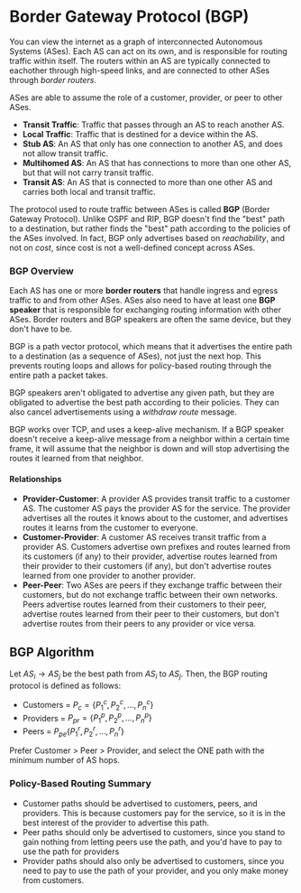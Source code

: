 # Border Gateway Protocol (BGP)

You can view the internet as a graph of interconnected Autonomous Systems (ASes). Each AS can act on its own, and is responsible for routing traffic within itself. The routers within an AS are typically connected to eachother through high-speed links, and are connected to other ASes through *border routers*.

ASes are able to assume the role of a customer, provider, or peer to other ASes.

- **Transit Traffic**: Traffic that passes through an AS to reach another AS.
- **Local Traffic**: Traffic that is destined for a device within the AS.
- **Stub AS**: An AS that only has one connection to another AS, and does not allow transit traffic.
- **Multihomed AS**: An AS that has connections to more than one other AS, but that will not carry transit traffic.
- **Transit AS**: An AS that is connected to more than one other AS and carries both local and transit traffic.

The protocol used to route traffic between ASes is called **BGP** (Border Gateway Protocol). Unlike OSPF and RIP, BGP doesn't find the "best" path to a destination, but rather finds the "best" path according to the policies of the ASes involved. In fact, BGP only advertises based on *reachability*, and not on *cost*, since cost is not a well-defined concept across ASes.


### BGP Overview

Each AS has one or more **border routers** that handle ingress and egress traffic to and from other ASes. ASes also need to have at least one **BGP speaker** that is responsible for exchanging routing information with other ASes. Border routers and BGP speakers are often the same device, but they don't have to be.

BGP is a path vector protocol, which means that it advertises the entire path to a destination (as a sequence of ASes), not just the next hop. This prevents routing loops and allows for policy-based routing through the entire path a packet takes.

BGP speakers aren't obligated to advertise any given path, but they are obligated to advertise the best path according to their policies. They can also cancel advertisements using a *withdraw route* message.

BGP works over TCP, and uses a keep-alive mechanism. If a BGP speaker doesn't receive a keep-alive message from a neighbor within a certain time frame, it will assume that the neighbor is down and will stop advertising the routes it learned from that neighbor.

#### Relationships

- **Provider-Customer**: A provider AS provides transit traffic to a customer AS. The customer AS pays the provider AS for the service. The provider advertises all the routes it knows about to the customer, and advertises routes it learns from the customer to everyone.
- **Customer-Provider**: A customer AS receives transit traffic from a provider AS. Customers advertise own prefixes and routes learned from its customers (if any) to their provider, advertise routes learned from their provider to their customers (if any), but don't advertise routes learned from one provider to another provider.
- **Peer-Peer**: Two ASes are peers if they exchange traffic between their customers, but do not exchange traffic between their own networks. Peers advertise routes learned from their customers to their peer, advertise routes learned from their peer to their customers, but don't advertise routes from their peers to any provider or vice versa.

## BGP Algorithm

Let $AS_i \to AS_j$ be the best path from $AS_i$ to $AS_j$. Then, the BGP routing protocol is defined as follows:

- Customers = $P_c = \{P_1^{c}, P_2^{c}, \ldots, P_n^{c}\}$
- Providers = $P_{pr} = \{P_1^{p}, P_2^{p}, \ldots, P_n^{p}\}$
- Peers = $P_{pe}\{P_1^{r}, P_2^{r}, \ldots, P_n^{r}\}$

Prefer Customer > Peer > Provider, and select the ONE path with the minimum number of AS hops.

### Policy-Based Routing Summary

- Customer paths should be advertised to customers, peers, and providers. This is because customers pay for the service, so it is in the best interest of the provider to advertise this path.
- Peer paths should only be advertised to customers, since you stand to gain nothing from letting peers use the path, and you'd have to pay to use the path for providers
- Provider paths should also only be advertised to customers, since you need to pay to use the path of your provider, and you only make money from customers.